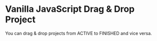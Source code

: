 # Vanilla JavaScript Drag & Drop Project

You can drag & drop projects from ACTIVE to FINISHED and vice versa.
